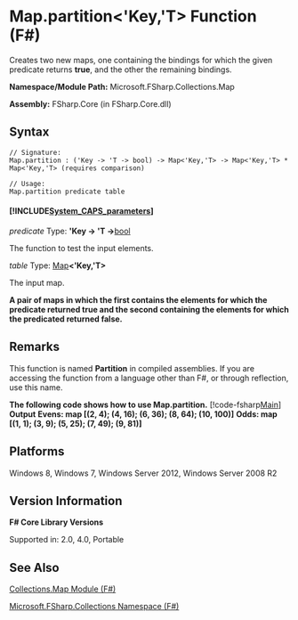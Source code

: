 # Map.partition<'Key,'T> Function (F#)

Creates two new maps, one containing the bindings for which the given predicate returns **true**, and the other the remaining bindings.

**Namespace/Module Path:** Microsoft.FSharp.Collections.Map

**Assembly:** FSharp.Core (in FSharp.Core.dll)


## Syntax

```
// Signature:
Map.partition : ('Key -> 'T -> bool) -> Map<'Key,'T> -> Map<'Key,'T> * Map<'Key,'T> (requires comparison)

// Usage:
Map.partition predicate table
```

#### [!INCLUDE[System_CAPS_parameters](//System/Token/System_CAPS_parameters_md.md)]
*predicate*
Type: **'Key -&gt; 'T -&gt;**[bool](http://msdn.microsoft.com/en-us/library/89c0cf9c-49ce-4207-a3be-555851a67dd5)


The function to test the input elements.


*table*
Type: [Map](http://msdn.microsoft.com/en-us/library/975316ea-55e3-4987-9994-90897ad45664)**&lt;'Key,'T&gt;**


The input map.



**A pair of maps in which the first contains the elements for which the predicate returned true and the second containing the elements for which the predicated returned false.**
## Remarks
This function is named **Partition** in compiled assemblies. If you are accessing the function from a language other than F#, or through reflection, use this name.

**The following code shows how to use Map.partition.**
[!code-fsharp[Main](snippets/fsmaps/snippet13.fs)]
**Output**
**Evens: map [(2, 4); (4, 16); (6, 36); (8, 64); (10, 100)]**
**Odds: map [(1, 1); (3, 9); (5, 25); (7, 49); (9, 81)]**
## Platforms
Windows 8, Windows 7, Windows Server 2012, Windows Server 2008 R2


## Version Information
**F# Core Library Versions**

Supported in: 2.0, 4.0, Portable




## See Also
[Collections.Map Module &#40;F&#35;&#41;](Collections.Map+Module+%28FSharp%29.md)

[Microsoft.FSharp.Collections Namespace &#40;F&#35;&#41;](Microsoft.FSharp.Collections+Namespace+%28FSharp%29.md)

